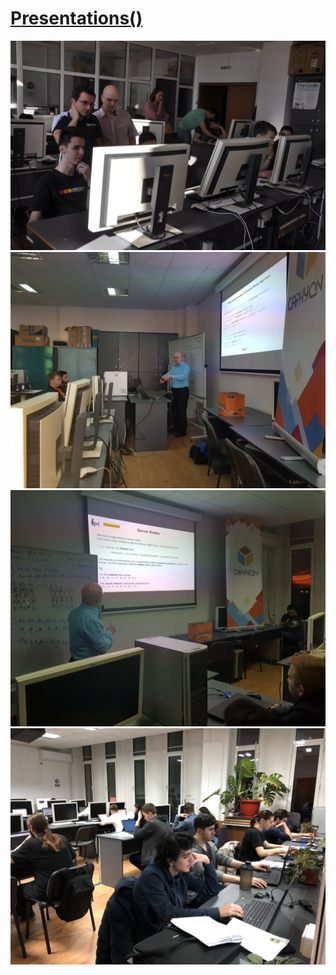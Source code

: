 # [Presentations()](presentations/list.html)

![](13071716_1275145059167136_2538270263006751378_o.jpg)
![](24799638_1886311294717173_5513525658055533224_o.jpg)
![](24831133_1886311314717171_2307711840922614215_o.jpg)
![](26758583_1931902476824721_4951253996818790208_o.jpg)
